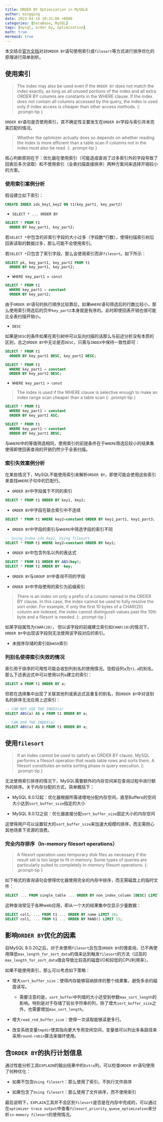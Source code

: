 ```yaml
---
title: ORDER BY Optimization in MySQL8
author: mingqing
date: 2023-04-14 10:31:00 +0800
categories: [DataBase, MySQL]
tags: [mysql, order by, optimization]
math: true
mermaid: true
---
```

本文结合[官方文档](https://dev.mysql.com/doc/refman/8.0/en/order-by-optimization.html)对对`ORDER BY`语句使用索引或`filesort`等方式进行排序优化的原理进行简单剖析。

## 使用索引

> The index may also be used even if the `ORDER BY` does not match the index exactly, as long as all unused portions of the index and all extra ORDER BY columns are constants in the WHERE clause. If the index does not contain all columns accessed by the query, the index is used only if index access is cheaper than other access methods.
{: .prompt-tip }

`ORDER BY`语句是否使用索引，其不确定性主要发生在`ORDER BY`字段与索引并未完美匹配的情况。

>  Whether the optimizer actually does so depends on whether reading the index is more efficient than a table scan if columns not in the index must also be read.
{: .prompt-tip }

核心判断原则在于：优化器在使用索引（可能造成查询了过多索引外的字段导致了回表后多次读取）和不使用索引（全表扫描直接排序）两种方案间来选择开销较小的方案。

### 使用索引案例分析

假设建立如下索引：

```sql
CREATE INDEX idx_key1_key2 ON t1(key_part1, key_part2)
```

- `SELECT * ... ORDER BY`

```sql
SELECT * FROM t1
  ORDER BY key_part1, key_part2;
```
若`SELECT *`中包含的非索引字段的大小过多（字段数*行数），使得扫描索引树后回表读取的数据过多，那么可能不会使用索引。

若`SELECT *`只包含了索引字段，那么会使用索引而非`filesort`。如下所示：

```sql
SELECT pk, key_part1, key_part2 FROM t1
  ORDER BY key_part1, key_part2;
```

- `WHERE key_part1 = const`

```sql
SELECT * FROM t1
  WHERE key_part1 = constant
  ORDER BY key_part2;
```
由于`ORDER BY`语句的执行顺序比较靠后，如果`WHERE`语句筛选后的行数比较小，那么使用索引筛选后的页中`key_part2`本身就是有序的。此时即使回表开销也很可能比全表扫描开销小。

- `DESC`

如果是`DESC`的条件如果在索引树中可以反向扫描的话那么与前述分析没有本质的区别，总之`ORDER BY`中无论是否`DESC`，只需与`INDEX`中保持一致性即可：

```sql
SELECT * FROM t1
  ORDER BY key_part1 DESC, key_part2 DESC;

SELECT * FROM t1
  WHERE key_part1 = constant
  ORDER BY key_part2 DESC;
```

- `WHERE key_part1 > const`

>  The index is used if the WHERE clause is selective enough to make an index range scan cheaper than a table scan
{: .prompt-tip }

```sql
SELECT * FROM t1
  WHERE key_part1 > constant
  ORDER BY key_part1 ASC;

SELECT * FROM t1
  WHERE key_part1 < constant
  ORDER BY key_part1 DESC;
```

与`WHERE`中的等值筛选相同，使用索引的前提条件在于`WHERE`筛选后较小的结果集使得即使回表查询的开销仍然少于全表扫描。

### 索引失效案例分析

在某些情况下，MySQL不能使用索引来解析`ORDER BY`，即使可能会使用这些索引来查找`WHERE`子句中的匹配行。

- `ORDER BY`中字段属于不同的索引

```sql
SELECT * FROM t1 ORDER BY key1, key2;
```

- `ORDER BY`中字段在联合索引中不连续

```sql
SELECT * FROM t1 WHERE key2=constant ORDER BY key1_part1, key1_part3;
```

- `ORDER BY`中字段的索引与`WHERE`中筛选字段的索引不同

```sql
-- Using Index idx_key2, Using filesort
SELECT * FROM t1 WHERE key2=constant ORDER BY key1;
```

- `ORDER BY`中包含列名以外的表达式

```sql
SELECT * FROM t1 ORDER BY ABS(key);
SELECT * FROM t1 ORDER BY -key;
```

- `ORDER BY`与`GROUP BY`中查询不同的字段

- `ORDER BY`中字段使用的索引为前缀索引

> There is an index on only a prefix of a column named in the ORDER BY clause. In this case, the index cannot be used to fully resolve the sort order. For example, if only the first 10 bytes of a CHAR(20) column are indexed, the index cannot distinguish values past the 10th byte and a filesort is needed.
{: .prompt-tip }

如某字段属性为`CHAR(20)`， 但以该字段的前缀建立索引如`CHAR(10)`的情况下，`ORDER BY`中出现该字段则无法使用该字段对应的索引。

- 未按序存储的索引如`HASH`索引

### 列别名使得索引失效的情况

索引用于排序的可用性可能会收到列别名的使用情况。现假设列`a`为`t1.a`的别名，那么下述表达式中可以使用以列`a`建立的索引：

```sql
SELECT a FROM t1 ORDER BY a;
```

但若在选择集中出现了关联其他列或表达式且重复的别名，则`ORDER BY`中对该别名的排序无法应用上述索引：

```sql
-- CAN NOT USE THE INDEX(a)
SELECT ABS(a) AS a FROM t1 ORDER BY a;

-- CAN USR THE INDEX(a)
SELECT ABS(a) AS b FROM t1 ORDER BY a;
```

## 使用`filesort`

> If an index cannot be used to satisfy an ORDER BY clause, MySQL performs a filesort operation that reads table rows and sorts them. A filesort constitutes an extra sorting phase in query execution.
{: .prompt-tip }

无法使用索引排序的情况下，MySQL需要额外的内存空间来在查询过程中进行额外的排序。关于内存分配的方式，简单概括下：

- MySQL 8.0.12起：优化器根据所需递增地分配内存空间，直至Buffers的空间大小达到`sort_buffer_size`指定的大小

- MySQL 8.0.12之前：优化器直接分配`sort_buffer_size`固定大小的内存空间

这使得用户可以设置较大的`sort_buffer_size`来加速大规模的排序，而无需担心其他场景下资源的浪费。

### 完全内存排序（In-memory filesort operations）

> A filesort operation uses temporary disk files as necessary if the result set is too large to fit in memory. Some types of queries are particularly suited to completely in-memory filesort operations.
{: .prompt-tip }

如下格式的查询语句会使得优化器使用完全的内存中排序，而无需磁盘上的临时文件：

```sql
SELECT ... FROM single_table ... ORDER BY non_index_column [DESC] LIMIT [M,]N;
```

这种查询常见于各种web应用，即从一个大的结果集中仅显示少量数据：

```sql
SELECT col1, ... FROM t1 ... ORDER BY name LIMIT 10;
SELECT col1, ... FROM t1 ... ORDER BY RAND() LIMIT 15;
```

## 影响`ORDER BY`优化的因素

自MySQL 8.0.20之后，对于未使用`filesort`且包含`ORDER BY`的慢查询，已不再使用降低`max_length_for_sort_data`的值来达到触发`filesort`的方法（过高的`max_length_for_sort_data`值会导致比较高的磁盘I/O和较低的CPU利用率）。

如果不能使用索引，那么可以考虑如下策略：

- 增大`sort_buffer_size`：使得内存能够容纳排序的整个结果集，避免多余的磁盘读写。

  - 需要注意的是，`sort_buffer`中列值的大小还受到参数`max_sort_length`的影响。特别是对于存储了较长字符串的列，除了增大`sort_buffer_size`之外，也需要增加`max_sort_length`。

- 增大`read_rnd_buffer_size`：使得一次读取能够读更多行。

- 改变系统变量`tmpdir`使其指向更大专用空闲空间，变量值可以列出多条路径来采用`round-robin`算法来循环使用。

## 含`ORDER BY`的执行计划信息

通过性能分析工具`EXPLAIN`的输出结果中的`Extra`列，可以检查`ORDER BY`语句使用了何种优化：

- 如果不包含`Using filesort`：那么使用了索引，不执行文件排序

- 如果包含了`Using filesort`：那么使用了文件排序，而不使用索引

最后说明下，`EXPLAIN`工具并不会区别`filesort`是否是在内存中完成的，可以通过在`optimizer trace output`中查看`filesort_priority_queue_optimization`来分析`in-memory filesort`的使用情况。